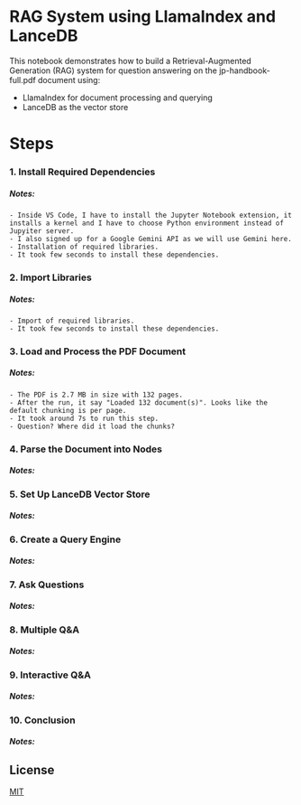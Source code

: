 # RAG System using LlamaIndex and LanceDB
This notebook demonstrates how to build a Retrieval-Augmented Generation (RAG) system for question answering on the jp-handbook-full.pdf document using:

- LlamaIndex for document processing and querying
- LanceDB as the vector store

# Steps 

### 1. Install Required Dependencies
##### Notes:
    - Inside VS Code, I have to install the Jupyter Notebook extension, it installs a kernel and I have to choose Python environment instead of Jupyiter server.
    - I also signed up for a Google Gemini API as we will use Gemini here.
    - Installation of required libraries. 
    - It took few seconds to install these dependencies.

### 2. Import Libraries
##### Notes:
    - Import of required libraries. 
    - It took few seconds to install these dependencies.

### 3. Load and Process the PDF Document
##### Notes:
    - The PDF is 2.7 MB in size with 132 pages.
    - After the run, it say "Loaded 132 document(s)". Looks like the default chunking is per page. 
    - It took around 7s to run this step. 
    - Question? Where did it load the chunks? 

### 4. Parse the Document into Nodes
##### Notes:

### 5. Set Up LanceDB Vector Store
##### Notes:

### 6. Create a Query Engine
##### Notes:

### 7. Ask Questions
##### Notes:

### 8. Multiple Q&A
##### Notes:

### 9. Interactive Q&A
##### Notes:

### 10. Conclusion
##### Notes:

## License

[MIT](https://choosealicense.com/licenses/mit/)
